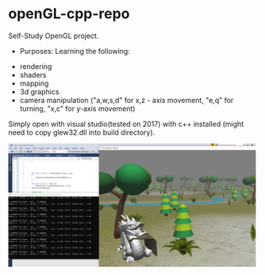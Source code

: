 # openGL-cpp-repo
Self-Study OpenGL project.


- Purposes: Learning the following: <br/>
* rendering
* shaders
* mapping
* 3d graphics
* camera manipulation ("a,w,s,d" for x,z - axis movement, "e,q" for turning, "x,c" for y-axis movement)

Simply open with visual studio(tested on 2017) with c++ installed (might need to copy glew32.dll into build directory). 

<img src="screenshots/1.png"/>
